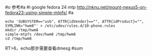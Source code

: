 #o
参考#a
#i
google fedora 24 mtp
http://nknu.net/mount-nexus5-on-fedora23-using-simple-mtpfs/
#a
```
echo 'SUBSYSTEM=="usb", ATTR{idVendor}=="", ATTR{idProduct}="",
SYMLINK="hwm8"' > /etc/udev/rules.d/10-phone.rules
mkdir /tmp/hwm8
simple-mtpfs /dev/hwm8 /tmp/hwm8
cd /tmp/hwm8
```
RT>6，echo那步需要查看dmesg
#sum
